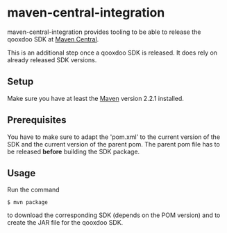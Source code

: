 # maven-central-integration

maven-central-integration provides tooling to be able to release the qooxdoo SDK
at [Maven Central](http://search.maven.org/).

This is an additional step once a qooxdoo SDK is released. It does rely on already
released SDK versions.


## Setup

Make sure you have at least the [Maven](http://maven.apache.org) version 2.2.1 
installed.


## Prerequisites

You have to make sure to adapt the 'pom.xml' to the current version of the SDK and the current version of the parent pom. The parent pom file has to be released **before** building the SDK package.


## Usage

Run the command

    $ mvn package

to download the corresponding SDK (depends on the POM version) and to create the JAR file for the qooxdoo SDK.